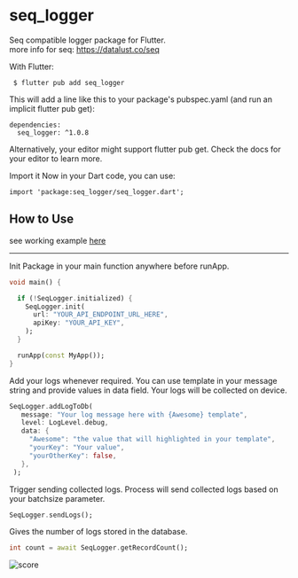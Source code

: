 # seq_logger

Seq compatible logger package for Flutter.\
more info for seq: https://datalust.co/seq

With Flutter:

```
 $ flutter pub add seq_logger
```

This will add a line like this to your package's pubspec.yaml (and run an implicit flutter pub get):

```
dependencies:
  seq_logger: ^1.0.8
```

Alternatively, your editor might support flutter pub get. Check the docs for your editor to learn more.

Import it
Now in your Dart code, you can use:

```
import 'package:seq_logger/seq_logger.dart';
```

## How to Use

see working example [here](https://pub.dev/packages/seq_logger/example)

---

Init Package in your main function anywhere before runApp. 

```dart
void main() {

  if (!SeqLogger.initialized) {
    SeqLogger.init(
      url: "YOUR_API_ENDPOINT_URL_HERE",
      apiKey: "YOUR_API_KEY",
    );
  }

  runApp(const MyApp());
}
```

Add your logs whenever required.
You can use template in your message string and provide values in data field.
Your logs will be collected on device.

```dart
SeqLogger.addLogToDb(
   message: "Your log message here with {Awesome} template",
   level: LogLevel.debug,
   data: {
     "Awesome": "the value that will highlighted in your template",
     "yourKey": "Your value",
     "yourOtherKey": false,
   },
 );
```

Trigger sending collected logs.
Process will send collected logs based on your batchsize parameter.

```dart
SeqLogger.sendLogs();
```

Gives the number of logs stored in the database.

```dart
int count = await SeqLogger.getRecordCount();

```

![score](https://img.shields.io/pub/points/seq_logger)

